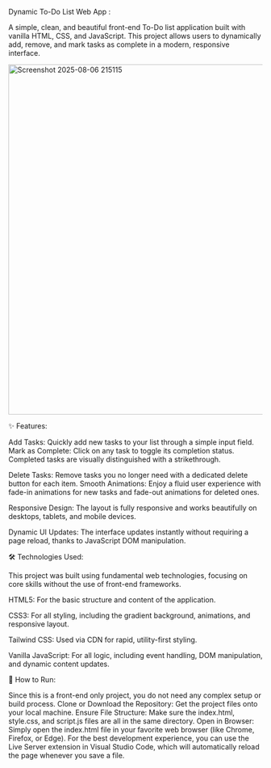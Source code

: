 Dynamic To-Do List Web App :


A simple, clean, and beautiful front-end To-Do list application built with vanilla HTML, CSS, and JavaScript. This project allows users to dynamically add, remove, and mark tasks as complete in a modern, responsive interface.



<img width="848" height="693" alt="Screenshot 2025-08-06 215115" src="https://github.com/user-attachments/assets/d481a2d8-a7a2-4742-98a8-ac2ad0bf09c6" />




✨ Features:


Add Tasks: Quickly add new tasks to your list through a simple input field.
Mark as Complete: Click on any task to toggle its completion status. Completed tasks are visually distinguished with a strikethrough.


Delete Tasks: Remove tasks you no longer need with a dedicated delete button for each item.
Smooth Animations: Enjoy a fluid user experience with fade-in animations for new tasks and fade-out animations for deleted ones.

Responsive Design: The layout is fully responsive and works beautifully on desktops, tablets, and mobile devices.

Dynamic UI Updates: The interface updates instantly without requiring a page reload, thanks to JavaScript DOM manipulation.


🛠️ Technologies Used:


This project was built using fundamental web technologies, focusing on core skills without the use of front-end frameworks.

HTML5: For the basic structure and content of the application.

CSS3: For all styling, including the gradient background, animations, and responsive layout.

Tailwind CSS: Used via CDN for rapid, utility-first styling.

Vanilla JavaScript: For all logic, including event handling, DOM manipulation, and dynamic content updates.

🚀 How to Run:



Since this is a front-end only project, you do not need any complex setup or build process.
Clone or Download the Repository: Get the project files onto your local machine.
Ensure File Structure: Make sure the index.html, style.css, and script.js files are all in the same directory.
Open in Browser: Simply open the index.html file in your favorite web browser (like Chrome, Firefox, or Edge).
For the best development experience, you can use the Live Server extension in Visual Studio Code, which will automatically reload the page whenever you save a file.
